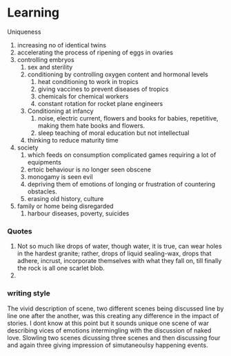 # Learning

Uniqueness
1. increasing no of identical twins
2. accelerating the process of ripening of eggs in ovaries
3. controlling embryos
    1. sex and sterility
    2. conditioning by controlling oxygen content and hormonal levels
        1. heat conditioning to work in tropics
        2. giving vaccines to prevent diseases of tropics
        3. chemicals for chemical workers
        4. constant rotation for rocket plane engineers
    3. Conditioning at infancy
        1. noise, electric current, flowers and books for babies, repetitive, making them hate books and flowers.
        2. sleep teaching of moral education but not intellectual
    3. thinking to reduce maturity time
3. society
    1. which feeds on consumption complicated games requiring a lot of equipments
    2. ertoic behaviour is no longer seen obscene
    3. monogamy is seen evil
    4. depriving them of emotions of longing or frustration of countering obstacles.
    5. erasing old history, culture
4. family or home being disregarded
    1. harbour diseases, poverty, suicides

### Quotes
1. Not so much like drops of water, though water, it is true, can wear holes in the hardest granite; rather, drops of liquid sealing-wax, drops that adhere, incrust, incorporate themselves with what they fall on, till finally the rock is all one scarlet blob.
2. 

### writing style
The vivid description of scene, two different scenes being discussed line by line one after the another, was this creating any difference in the impact of stories. I dont know at this point but it sounds unique one scene of war describing vices of emotions intermingling with the discussion of naked love. Slowling two scenes dicussing three scenes and then discussing four and again three giving impression of simutaneoulsy happening events. 